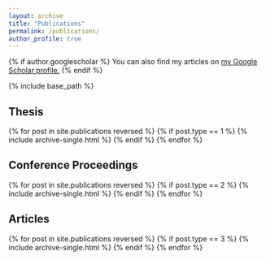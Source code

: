 ```yaml
---
layout: archive
title: "Publications"
permalink: /publications/
author_profile: true
---
```


{% if author.googlescholar %}
  You can also find my articles on <u><a href="{{author.googlescholar}}">my Google Scholar profile</a>.</u>
{% endif %}

{% include base_path %}

## Thesis
{% for post in site.publications reversed %}
  {% if post.type == 1 %}
    {% include archive-single.html %}
  {% endif %}
{% endfor %}

## Conference Proceedings
{% for post in site.publications reversed %}
  {% if post.type == 2 %}
    {% include archive-single.html %}
  {% endif %}
{% endfor %}
## Articles
{% for post in site.publications reversed %}
  {% if post.type == 3 %}
    {% include archive-single.html %}
  {% endif %}
{% endfor %}
